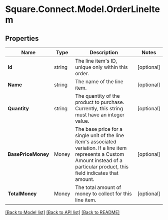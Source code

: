 # Square.Connect.Model.OrderLineItem
## Properties

Name | Type | Description | Notes
------------ | ------------- | ------------- | -------------
**Id** | string | The line item&#39;s ID, unique only within this order. | [optional] 
**Name** | string | The name of the line item. | [optional] 
**Quantity** | string | The quantity of the product to purchase. Currently, this string must have an integer value. | [optional] 
**BasePriceMoney** | Money | The base price for a single unit of the line item&#39;s associated variation.  If a line item represents a Custom Amount instead of a particular product, this field indicates that amount. | [optional] 
**TotalMoney** | Money | The total amount of money to collect for this line item. | [optional] 



[[Back to Model list]](../README.md#documentation-for-models) [[Back to API list]](../README.md#documentation-for-api-endpoints) [[Back to README]](../README.md)


